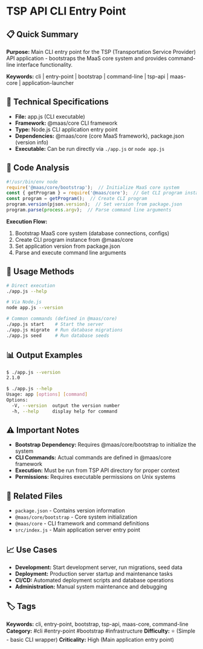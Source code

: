 # TSP API CLI Entry Point

## 📋 Quick Summary
**Purpose:** Main CLI entry point for the TSP (Transportation Service Provider) API application - bootstraps the MaaS core system and provides command-line interface functionality.

**Keywords:** cli | entry-point | bootstrap | command-line | tsp-api | maas-core | application-launcher

## 🔧 Technical Specifications
- **File:** app.js (CLI executable)
- **Framework:** @maas/core CLI framework
- **Type:** Node.js CLI application entry point
- **Dependencies:** @maas/core (core MaaS framework), package.json (version info)
- **Executable:** Can be run directly via `./app.js` or `node app.js`

## 📝 Code Analysis
```javascript
#!/usr/bin/env node
require('@maas/core/bootstrap');  // Initialize MaaS core system
const { getProgram } = require('@maas/core');  // Get CLI program instance
const program = getProgram();  // Create CLI program
program.version(pjson.version);  // Set version from package.json
program.parse(process.argv);  // Parse command line arguments
```

**Execution Flow:**
1. Bootstrap MaaS core system (database connections, configs)
2. Create CLI program instance from @maas/core
3. Set application version from package.json
4. Parse and execute command line arguments

## 🚀 Usage Methods
```bash
# Direct execution
./app.js --help

# Via Node.js
node app.js --version

# Common commands (defined in @maas/core)
./app.js start    # Start the server
./app.js migrate  # Run database migrations
./app.js seed     # Run database seeds
```

## 📊 Output Examples
```bash
$ ./app.js --version
2.1.0

$ ./app.js --help
Usage: app [options] [command]
Options:
  -V, --version  output the version number
  -h, --help     display help for command
```

## ⚠️ Important Notes
- **Bootstrap Dependency:** Requires @maas/core/bootstrap to initialize the system
- **CLI Commands:** Actual commands are defined in @maas/core framework
- **Execution:** Must be run from TSP API directory for proper context
- **Permissions:** Requires executable permissions on Unix systems

## 🔗 Related Files
- `package.json` - Contains version information
- `@maas/core/bootstrap` - Core system initialization
- `@maas/core` - CLI framework and command definitions
- `src/index.js` - Main application server entry point

## 📈 Use Cases
- **Development:** Start development server, run migrations, seed data
- **Deployment:** Production server startup and maintenance tasks
- **CI/CD:** Automated deployment scripts and database operations
- **Administration:** Manual system maintenance and debugging

## 🏷️ Tags
**Keywords:** cli, entry-point, bootstrap, tsp-api, maas-core, command-line
**Category:** #cli #entry-point #bootstrap #infrastructure
**Difficulty:** ⭐ (Simple - basic CLI wrapper)
**Criticality:** High (Main application entry point)